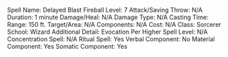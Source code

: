 
Spell Name: Delayed Blast Fireball
Level: 7
Attack/Saving Throw: N/A
Duration: 1 minute
Damage/Heal: N/A
Damage Type: N/A
Casting Time: 
Range: 150 ft.
Target/Area: N/A
Components: N/A
Cost: N/A
Class: Sorcerer
School:  Wizard
Additional Detail: Evocation
Per Higher Spell Level: N/A
Concentration Spell: N/A
Ritual Spell: Yes
Verbal Component: No
Material Component: Yes
Somatic Component: Yes
